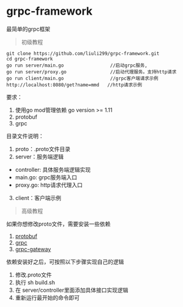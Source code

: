 # grpc-framework
最简单的grpc框架
> 初级教程
```
git clone https://github.com/liuli299/grpc-framework.git
cd grpc-framework
go run server/main.go                 //启动grpc服务, 
go run server/proxy.go                //启动代理服务。支持http请求
go run client/main.go                 //grpc客户端请求示例
http://localhost:8080/get?name=mmd   //http请求示例
```

要求：
1. 使用go mod管理依赖 go version >= 1.11
2. protobuf
3. grpc

目录文件说明：
1. proto：.proto文件目录
2. server：服务端逻辑
  - controller: 具体服务端逻辑实现
  - main.go: grpc服务端入口
  - proxy.go: http请求代理入口
3. client：客户端示例

> 高级教程

如果你想修改proto文件，需要安装一些依赖
1. [protobuf](https://github.com/protocolbuffers/protobuf/releases)
2. [grpc](https://grpc.io/docs/quickstart/go.html)
3. [grpc-gateway](https://github.com/grpc-ecosystem/grpc-gateway)

依赖安装好之后，可按照以下步骤实现自己的逻辑
1. 修改.proto文件
2. 执行 sh build.sh
3. 在 server/controller里面添加具体接口实现逻辑
4. 重新运行最开始的命令即可
